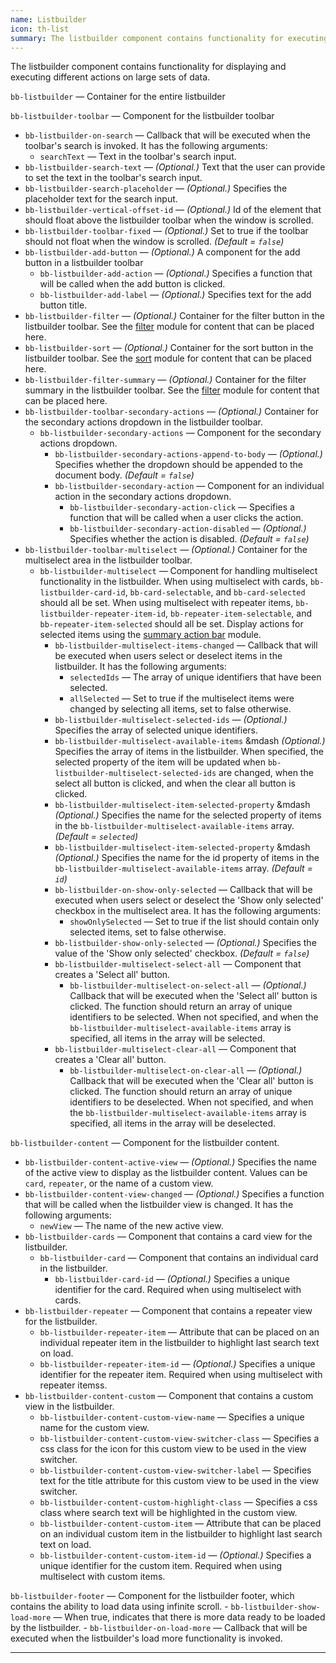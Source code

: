 ```yaml
---
name: Listbuilder
icon: th-list
summary: The listbuilder component contains functionality for executing different actions on large sets of data.
---
```


The listbuilder component contains functionality for displaying and executing different actions on large sets of data.

`bb-listbuilder` &mdash; Container for the entire listbuilder

`bb-listbuilder-toolbar` &mdash; Component for the listbuilder toolbar
  - `bb-listbuilder-on-search` &mdash; Callback that will be executed when the toolbar's search is invoked. It has the following arguments:
    - `searchText` &mdash; Text in the toolbar's search input.
  - `bb-listbuilder-search-text` &mdash; *(Optional.)* Text that the user can provide to set the text in the toolbar's search input.
  - `bb-listbuilder-search-placeholder` &mdash; *(Optional.)* Specifies the placeholder text for the search input.
  - `bb-listbuilder-vertical-offset-id` &mdash; *(Optional.)* Id of the element that should float above the listbuilder toolbar when the window is scrolled.
  - `bb-listbuilder-toolbar-fixed` &mdash; *(Optional.)* Set to true if the toolbar should not float when the window is scrolled. *(Default = `false`)*
  - `bb-listbuilder-add-button` &mdash; *(Optional.)* A component for the add button in a listbuilder toolbar
    - `bb-listbuilder-add-action` &mdash; *(Optional.)* Specifies a function that will be called when the add button is clicked.
    - `bb-listbuilder-add-label` &mdash; *(Optional.)* Specifies text for the add button title.
  - `bb-listbuilder-filter` &mdash; *(Optional.)* Container for the filter button in the listbuilder toolbar. See the [filter](../filter) module for content that can be placed here.
  - `bb-listbuilder-sort` &mdash; *(Optional.)* Container for the sort button in the listbuilder toolbar. See the [sort](../sort) module for content that can be placed here.
  - `bb-listbuilder-filter-summary` &mdash; *(Optional.)* Container for the filter summary in the listbuilder toolbar. See the [filter](../filter) module for content that can be placed here.
  - `bb-listbuilder-toolbar-secondary-actions` &mdash; *(Optional.)* Container for the secondary actions dropdown in the listbuilder toolbar.
    - `bb-listbuilder-secondary-actions` &mdash; Component for the secondary actions dropdown.
      - `bb-listbuilder-secondary-actions-append-to-body` &mdash; *(Optional.)* Specifies whether the dropdown should be appended to the document body. *(Default = `false`)*
      - `bb-listbuilder-secondary-action` &mdash; Component for an individual action in the secondary actions dropdown.
        - `bb-listbuilder-secondary-action-click` &mdash; Specifies a function that will be called when a user clicks the action.
        - `bb-listbuilder-secondary-action-disabled` &mdash; *(Optional.)* Specifies whether the action is disabled. *(Default = `false`)*
  - `bb-listbuilder-toolbar-multiselect` &mdash; *(Optional.)* Container for the multiselect area in the listbuilder toolbar.
    - `bb-listbuilder-multiselect` &mdash; Component for handling multiselect functionality in the listbuilder. When using multiselect with cards, `bb-listbuilder-card-id`, `bb-card-selectable`, and `bb-card-selected` should all be set. When using multiselect with repeater items, `bb-listbuilder-repeater-item-id`, `bb-repeater-item-selectable`, and `bb-repeater-item-selected` should all be set. Display actions for selected items using the [summary action bar](../summaryactionbar) module. 
      - `bb-listbuilder-multiselect-items-changed` &mdash; Callback that will be executed when users select or deselect items in the listbuilder. It has the following arguments: 
        - `selectedIds` &mdash; The array of unique identifiers that have been selected.
        - `allSelected` &mdash; Set to true if the multiselect items were changed by selecting all items, set to false otherwise.
      - `bb-listbuilder-multiselect-selected-ids` &mdash; *(Optional.)* Specifies the array of selected unique identifiers. 
      - `bb-listbuilder-multiselect-available-items` &mdash *(Optional.)* Specifies the array of items in the listbuilder. When specified, the selected property of the item will be updated when `bb-listbuilder-multiselect-selected-ids` are changed, when the select all button is clicked, and when the clear all button is clicked.
      - `bb-listbuilder-multiselect-item-selected-property` &mdash *(Optional.)* Specifies the name for the selected property of items in the `bb-listbuilder-multiselect-available-items` array. *(Default = `selected`)*
      - `bb-listbuilder-multiselect-item-selected-property` &mdash *(Optional.)* Specifies the name for the id property of items in the `bb-listbuilder-multiselect-available-items` array. *(Default = `id`)*
      - `bb-listbuilder-on-show-only-selected` &mdash; Callback that will be executed when users select or deselect the 'Show only selected' checkbox in the multiselect area. It has the following arguments: 
        - `showOnlySelected` &mdash; Set to true if the list should contain only selected items, set to false otherwise.
      - `bb-listbuilder-show-only-selected` &mdash; *(Optional.)* Specifies the value of the 'Show only selected' checkbox. *(Default = `false`)*
      - `bb-listbuilder-multiselect-select-all` &mdash; Component that creates a 'Select all' button.
        - `bb-listbuilder-multiselect-on-select-all` &mdash; *(Optional.)* Callback that will be executed when the 'Select all' button is clicked. The function should return an array of unique identifiers to be selected. When not specified, and when the `bb-listbuilder-multiselect-available-items` array is specified, all items in the array will be selected.
      - `bb-listbuilder-multiselect-clear-all` &mdash; Component that creates a 'Clear all' button.
        - `bb-listbuilder-multiselect-on-clear-all` &mdash; *(Optional.)* Callback that will be executed when the 'Clear all' button is clicked. The function should return an array of unique identifiers to be deselected. When not specified, and when the `bb-listbuilder-multiselect-available-items` array is specified, all items in the array will be deselected.
      
`bb-listbuilder-content` &mdash; Component for the listbuilder content.
  - `bb-listbuilder-content-active-view` &mdash; *(Optional.)* Specifies the name of the active view to display as the listbuilder content. Values can be `card`, `repeater`, or the name of a custom view.
  - `bb-listbuilder-content-view-changed` &mdash; *(Optional.)* Specifies a function that will be called when the listbuilder view is changed. It has the following arguments:
    - `newView` &mdash; The name of the new active view.
  - `bb-listbuilder-cards` &mdash; Component that contains a card view for the listbuilder.
    - `bb-listbuilder-card` &mdash; Component that contains an individual card in the listbuilder.
        - `bb-listbuilder-card-id` &mdash; *(Optional.)* Specifies a unique identifier for the card. Required when using multiselect with cards.
  - `bb-listbuilder-repeater` &mdash; Component that contains a repeater view for the listbuilder.
    - `bb-listbuilder-repeater-item` &mdash; Attribute that can be placed on an individual repeater item in the listbuilder to highlight last search text on load.
    - `bb-listbuilder-repeater-item-id` &mdash; *(Optional.)* Specifies a unique identifier for the repeater item. Required when using multiselect with repeater itemss.
  - `bb-listbuilder-content-custom` &mdash; Component that contains a custom view in the listbuilder.
    - `bb-listbuilder-content-custom-view-name` &mdash; Specifies a unique name for the custom view.
    - `bb-listbuilder-content-custom-view-switcher-class` &mdash; Specifies a css class for the icon for this custom view to be used in the view switcher.
    - `bb-listbuilder-content-custom-view-switcher-label` &mdash; Specifies text for the title attribute for this custom view to be used in the view switcher.
    - `bb-listbuilder-content-custom-highlight-class` &mdash; Specifies a css class where search text will be highlighted in the custom view.
    - `bb-listbuilder-content-custom-item` &mdash; Attribute that can be placed on an individual custom item in the listbuilder to highlight last search text on load.
    - `bb-listbuilder-content-custom-item-id` &mdash; *(Optional.)* Specifies a unique identifier for the custom item. Required when using multiselect with custom items.

`bb-listbuilder-footer` &mdash; Component for the listbuilder footer, which contains the ability to load data using infinite scroll.
    - `bb-listbuilder-show-load-more` &mdash; When true, indicates that there is more data ready to be loaded by the listbuilder.
    - `bb-listbuilder-on-load-more` &mdash; Callback that will be executed when the listbuilder's load more functionality is invoked.
       
---
